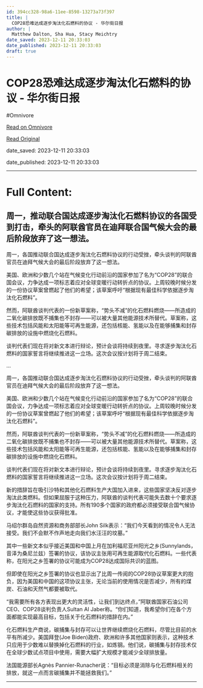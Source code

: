 ```yaml
---
id: 394cc328-98a6-11ee-8598-13273a73f397
title: |
  COP28恐难达成逐步淘汰化石燃料的协议 - 华尔街日报
author: |
  Matthew Dalton, Sha Hua, Stacy Meichtry
date_saved: 2023-12-11 20:33:03
date_published: 2023-12-11 20:33:03
draft: true
---
```


# COP28恐难达成逐步淘汰化石燃料的协议 - 华尔街日报
#Omnivore

[Read on Omnivore](https://omnivore.app/me/cop-28-18c5c442428)

[Read Original](https://cn.wsj.com/amp/articles/%E8%81%94%E5%90%88%E5%9B%BD%E6%B0%94%E5%80%99%E5%A4%A7%E4%BC%9A%E6%81%90%E9%9A%BE%E8%BE%BE%E6%88%90%E9%80%90%E6%AD%A5%E6%B7%98%E6%B1%B0%E5%8C%96%E7%9F%B3%E7%87%83%E6%96%99%E7%9A%84%E5%8D%8F%E8%AE%AE-54199199)

date_saved: 2023-12-11 20:33:03

date_published: 2023-12-11 20:33:03

--- 

# Full Content: 

## 周一，推动联合国达成逐步淘汰化石燃料协议的各国受到打击，牵头的阿联酋官员在迪拜联合国气候大会的最后阶段放弃了这一想法。

周一，各国推动联合国达成逐步淘汰化石燃料协议的行动受挫，牵头谈判的阿联酋官员在迪拜气候大会的最后阶段放弃了这一想法。

美国、欧洲和少数几个站在气候变化行动前沿的国家参加了名为“COP28”的联合国会议，力争达成一项标志着应对全球变暖行动转折点的协议。上周较晚时候分发的一份协议草案曾燃起了他们的希望；该草案呼吁“根据现有最佳科学依据逐步淘汰化石燃料”。

然而，阿联酋谈判代表的一份新草案称，“势头不减”的化石燃料燃烧——所造成的二氧化碳排放既不捕集也不封存——可以被大量其他能源技术所替代。草案称，这些技术包括风能和太阳能等可再生能源，还包括核能、氢能以及在能够捕集和封存碳排放的设施中燃烧化石燃料。

谈判代表们现在将对新文本进行辩论，预计会谈将持续到夜里。寻求逐步淘汰化石燃料的国家誓言将继续推进这一立场。这次会议按计划将于周二结束。

...

周一，各国推动联合国达成逐步淘汰化石燃料协议的行动受挫，牵头谈判的阿联酋官员在迪拜气候大会的最后阶段放弃了这一想法。

美国、欧洲和少数几个站在气候变化行动前沿的国家参加了名为“COP28”的联合国会议，力争达成一项标志着应对全球变暖行动转折点的协议。上周较晚时候分发的一份协议草案曾燃起了他们的希望；该草案呼吁“根据现有最佳科学依据逐步淘汰化石燃料”。

然而，阿联酋谈判代表的一份新草案称，“势头不减”的化石燃料燃烧——所造成的二氧化碳排放既不捕集也不封存——可以被大量其他能源技术所替代。草案称，这些技术包括风能和太阳能等可再生能源，还包括核能、氢能以及在能够捕集和封存碳排放的设施中燃烧化石燃料。

谈判代表们现在将对新文本进行辩论，预计会谈将持续到夜里。寻求逐步淘汰化石燃料的国家誓言将继续推进这一立场。这次会议按计划将于周二结束。

新的措辞旨在吸引沙特和其他化石燃料生产大国加入进来，这些国家坚决反对逐步淘汰此类燃料。但如果屈服于这种压力，阿联酋的谈判代表可能失去数十个要求逐步淘汰化石燃料的国家的支持。所有190多个国家的政府都必须接受联合国气候协议，才能使这些协议获得批准。

马绍尔群岛自然资源和商务部部长John Silk表示：“我们今天看到的情况令人无法接受。我们不会默不作声地走向我们水汪汪的坟墓。”

其中一些新文本似乎接近美国和中国上月在加利福尼亚州阳光之乡(Sunnylands，音泽为桑尼兰兹）签署的协议，该协议主张用可再生能源取代化石燃料。一些代表称，在阳光之乡签署的协议可能成为COP28达成国际共识的蓝图。

但即使在阳光之乡签署的协议也显示出了比周一传阅的COP28协议草案更大的抱负，因为美国和中国的这项协议主张，无论当前的使用情况是否减少，所有的煤炭、石油和天然气都要被取代。

“我需要所有各方表现出更大的灵活性，让我们到达终点，”阿联酋国家石油公司CEO、COP28谈判负责人Sultan Al Jaber称。“你们知道，我希望你们在各个方面都能实现最高目标，包括关于化石燃料的措辞在内。”

化石燃料生产商说，碳捕集与封存可以让世界继续燃烧化石燃料，尽管比目前的水平有所减少。美国拜登(Joe Biden)政府、欧洲和许多其他国家则表示，这种技术只应用于少数难以替换掉化石燃料的行业，如炼钢。他们说，碳捕集与封存技术仅在全球少数试点项目中使用，需要大幅扩大规模才能减少全球排放量。

法国能源部长Agnès Pannier-Runacher说：“目标必须是消除与化石燃料相关的排放，就这一点而言碳捕集并不能拯救我们。”

---

